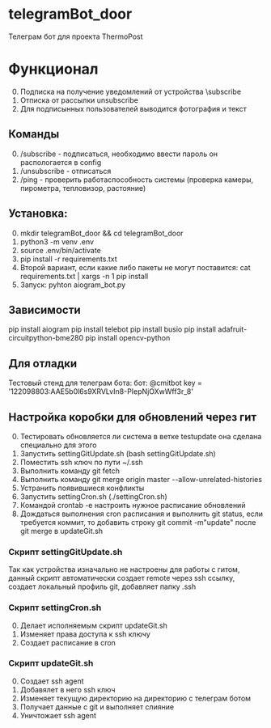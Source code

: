 # telegramBot_door
Телеграм бот для проекта ThermoPost
# Функционал
0. Подписка на получение уведомлений от устройства \subscribe
0. Отписка от рассылки unsubscribe
0. Для подписынных пользователей выводится фотография и текст
## Команды
0. /subscribe - подписаться, необходимо ввести пароль он распологается в config
0. /unsubscribe - отписаться
0. /ping - проверить работаспособность системы (проверка камеры, пирометра, тепловизор, растояние)

## Установка:
0. mkdir telegramBot_door && cd telegramBot_door
0. python3 -m venv .env
0. source .env/bin/activate
0. pip install -r requirements.txt
0. Второй вариант, если какие либо пакеты не могут поставится: cat requirements.txt | xargs -n 1 pip install
0. Запуск: pyhton aiogram_bot.py

## Зависимости
pip install aiogram
pip install telebot
pip install busio
pip install adafruit-circuitpython-bme280
pip install opencv-python

## Для отладки 
Тестовый стенд для телеграм бота: 
бот: @cmitbot
key = '122098803:AAE5b0l6s9XRVLvIn8-PIepNjOXwWff3r_8'

## Настройка коробки для обновлений через гит
0. Тестировать обновляется ли система в ветке testupdate она сделана специально для этого
0. Запустить settingGitUpdate.sh (bash settingGitUpdate.sh)
0. Поместить ssh ключ по пути ~/.ssh
0. Выполнить команду git fetch
0. Выполнить команду git merge origin master --allow-unrelated-histories
0. Устранить появившиеся конфликты
0. Запустить settingCron.sh (./settingCron.sh)
0. Командой crontab -e настроить нужное расписание обновлений
0. Дождаться выполнения cron расписания и выполнить git status, если требуется коммит, то добавить строку git commit -m"update" после git merge в updateGit.sh

### Скрипт settingGitUpdate.sh
Так как устройства изначально не настроены для работы с гитом, данный скрипт автоматически создает remote через ssh ссылку, создает локальный профиль git, добавляет папку .ssh

### Скрипт settingCron.sh
0. Делает исполняемым скрипт updateGit.sh
0. Изменяет права доступа к ssh ключу
0. Создает расписание в cron

### Скрипт updateGit.sh
0. Создает ssh agent
0. Добавялет в него ssh ключ
0. Изменяет текущую директорию на директорию с телеграм ботом
0. Получает данные с git и выполняет слияние
0. Уничтожает ssh agent
